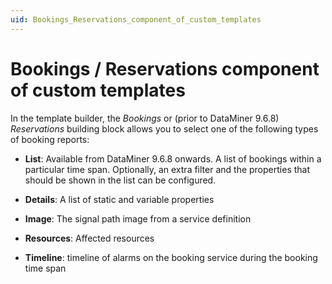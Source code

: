 ```yaml
---
uid: Bookings_Reservations_component_of_custom_templates
---
```


# Bookings / Reservations component of custom templates

In the template builder, the *Bookings* or (prior to DataMiner 9.6.8) *Reservations* building block allows you to select one of the following types of booking reports:

- **List**: Available from DataMiner 9.6.8 onwards. A list of bookings within a particular time span. Optionally, an extra filter and the properties that should be shown in the list can be configured.

- **Details**: A list of static and variable properties

- **Image**: The signal path image from a service definition

- **Resources**: Affected resources

- **Timeline**: timeline of alarms on the booking service during the booking time span
